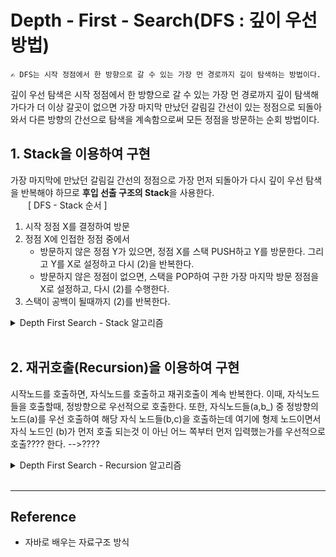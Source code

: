 # Depth - First - Search(DFS : 깊이 우선 방법)
    ✍️ DFS는 시작 정점에서 한 방향으로 갈 수 있는 가장 먼 경로까지 깊이 탐색하는 방법이다.
깊이 우선 탐색은 시작 정점에서 한 방향으로 갈 수 있는 가장 먼 경로까지 깊이 탐색해가다가 더 이상 갈곳이 없으면 가장 마지막 만났던 갈림길 간선이 있는 정점으로 되돌아와서 다른 방향의 간선으로 탐색을 계속함으로써 모든 정점을 방문하는 순회 방법이다. 
## 1. Stack을 이용하여 구현   
가장 마지막에 만났던 갈림길 간선의 정점으로 가장 먼저 되돌아가 다시 깊이 우선 탐색을 반복해야 하므로 **후입 선출 구조의 Stack**을 사용한다.  
　　[ DFS - Stack 순서 ]
1) 시작 정점 X를 결정하여 방문  
2) 정점 X에 인접한 정점 중에서  
    - 방문하지 않은 정점 Y가 있으면, 정점 X를 스택 PUSH하고 Y를 방문한다. 그리고 Y를 X로 설정하고 다시 (2)을 반복한다.
    - 방문하지 않은 정점이 없으면, 스택을 POP하여 구한 가장 마지막 방문 정점을 X로 설정하고, 다시 (2)를 수행한다.  
3) 스택이 공백이 될때까지 (2)를 반복한다.  

<details>
<summary>Depth First Search - Stack 알고리즘</summary>

```java
void searchDFS(){searchDFS(0);}

void searchDFS(int index) {searchDFS(this.nodes[index]);}

void searchDFS(Node node) {
    if (node == null) return;
    node.marked = true;

    Stack<Node> stack = new Stack<>();
    stack.push(node);

    while(!stack.isEmpty()){
        Node pop = stack.pop();

        for(Node n : pop.adjacent){
            if (!n.marked){
                n.marked = true;
                stack.push(n);
            }
        }

        System.out.print(pop.data + " ");
    }

}
```
</details>    
<br>

## 2. 재귀호출(Recursion)을 이용하여 구현
시작노드를 호출하면, 자식노드를 호출하고 재귀호출이 계속 반복한다. 이때, 자식노드들을 호출할때, 정방향으로 우선적으로 호출한다. 또한, 자식노드들(a,b_) 중 정방향의 노드(a)를 우선 호출하여 해당 자식 노드들(b,c)을 호출하는데 여기에 형제 노드이면서 자식 노드인 (b)가 먼저 호출 되는것 이 아닌 어느 쪽부터 먼저 입력했는가를 우선적으로 호출???? 한다. -->???? 

<details>
<summary>Depth First Search - Recursion 알고리즘</summary>

```java
void searchDFS(){searchDFS(0);}

void searchDFS(int index) {searchDFS(this.nodes[index]);}

void searchDFS(Node node) {
    if (node == null || node.marked) return;
    node.marked = true;
    System.out.print(node.data + " ");
    for (Node n : node.adjacent) if (!n.marked) searchDFS(n);
}
```
</details>    
<br>

---

## Reference

- 자바로 배우는 자료구조 방식